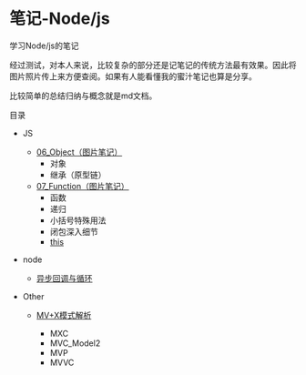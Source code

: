 # 笔记-Node/js

学习Node/js的笔记

经过测试，对本人来说，比较复杂的部分还是记笔记的传统方法最有效果。因此将图片照片传上来方便查阅。如果有人能看懂我的蜜汁笔记也算是分享。

比较简单的总结归纳与概念就是md文档。

目录

- JS

  - [06_Object（图片笔记）](https://github.com/GhostTomX/ECMAScriptNode-Notes/blob/master/js/06_Object.md)
    - 对象
    - 继承（原型链）
  - [07_Function（图片笔记）](https://github.com/GhostTomX/ECMAScriptNode-Notes/blob/master/js/07_Function.md)
    - 函数
    - 递归
    - 小括号特殊用法
    - 闭包深入细节
    - [this](https://github.com/GhostTomX/ECMAScriptNode-Notes/blob/master/js/07_Function_this.md)

- node

  - [异步回调与循环](https://github.com/GhostTomX/ECMAScriptNode-Notes/blob/master/node/%E5%BC%82%E6%AD%A5%E5%9B%9E%E8%B0%83%E4%B8%8E%E5%BE%AA%E7%8E%AF.md)

- Other

  - [MV+X模式解析](https://github.com/GhostTomX/ECMAScriptNode-Notes/blob/master/other/MV%2BX%E6%A8%A1%E5%BC%8F%E8%A7%A3%E6%9E%90.md)

    - MXC
    - MVC_Model2
    - MVP
    - MVVC

    ​

  ​